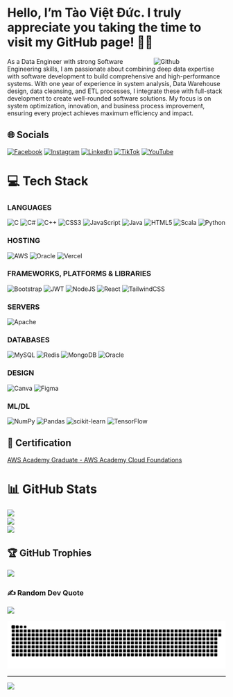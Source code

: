 # Hello, I’m Tào Việt Đức. I truly appreciate you taking the time to visit my GitHub page! 👋🏻

<img width="33%" align="right" alt="Github" src="https://user-images.githubusercontent.com/48678280/88862734-4903af80-d201-11ea-968b-9c939d88a37c.gif" />

As a Data Engineer with strong Software Engineering skills, I am passionate about combining deep data expertise with software development to build comprehensive and high-performance systems.
With one year of experience in system analysis, Data Warehouse design, data cleansing, and ETL processes, I integrate these with full-stack development to create well-rounded software solutions. My focus is on system optimization, innovation, and business process improvement, ensuring every project achieves maximum efficiency and impact.


## 🌐 Socials
[![Facebook](https://img.shields.io/badge/Facebook-%231877F2.svg?logo=Facebook&logoColor=white)](https://www.facebook.com/taovietduc) 
[![Instagram](https://img.shields.io/badge/Instagram-%23E4405F.svg?logo=Instagram&logoColor=white)](https://www.instagram.com/taovietduc_) 
[![LinkedIn](https://img.shields.io/badge/LinkedIn-%230077B5.svg?logo=linkedin&logoColor=white)](https://www.linkedin.com/in/taovietduc19) 
[![TikTok](https://img.shields.io/badge/TikTok-%23000000.svg?logo=TikTok&logoColor=white)](https://www.tiktok.com/@taovietduc_) 
[![YouTube](https://img.shields.io/badge/YouTube-%23FF0000.svg?logo=YouTube&logoColor=white)](https://www.youtube.com/@TAOVIETDUCOFFICIAL) 

# 💻 Tech Stack

### LANGUAGES
![C](https://img.shields.io/badge/c-%2300599C.svg?style=plastic&logo=c&logoColor=white) 
![C#](https://img.shields.io/badge/c%23-%23239120.svg?style=plastic&logo=c-sharp&logoColor=white) 
![C++](https://img.shields.io/badge/c++-%2300599C.svg?style=plastic&logo=c%2B%2B&logoColor=white) 
![CSS3](https://img.shields.io/badge/css3-%231572B6.svg?style=plastic&logo=css3&logoColor=white) 
![JavaScript](https://img.shields.io/badge/javascript-%23323330.svg?style=plastic&logo=javascript&logoColor=%23F7DF1E) 
![Java](https://img.shields.io/badge/java-%23ED8B00.svg?style=plastic&logo=java&logoColor=white) 
![HTML5](https://img.shields.io/badge/html5-%23E34F26.svg?style=plastic&logo=html5&logoColor=white) 
![Scala](https://img.shields.io/badge/scala-%23DC322F.svg?style=plastic&logo=scala&logoColor=white) 
![Python](https://img.shields.io/badge/python-3670A0?style=plastic&logo=python&logoColor=ffdd54)

### HOSTING
![AWS](https://img.shields.io/badge/AWS-%23FF9900.svg?style=plastic&logo=amazon-aws&logoColor=white) 
![Oracle](https://img.shields.io/badge/Oracle-%23FFD700.svg?style=plastic&logo=oracle&logoColor=white) 
![Vercel](https://img.shields.io/badge/vercel-%23000000.svg?style=plastic&logo=vercel&logoColor=white)

### FRAMEWORKS, PLATFORMS & LIBRARIES
![Bootstrap](https://img.shields.io/badge/bootstrap-%23563D7C.svg?style=plastic&logo=bootstrap&logoColor=white) 
![JWT](https://img.shields.io/badge/JWT-black?style=plastic&logo=JSON%20web%20tokens) 
![NodeJS](https://img.shields.io/badge/node.js-6DA55F?style=plastic&logo=node.js&logoColor=white) 
![React](https://img.shields.io/badge/react-%2320232a.svg?style=plastic&logo=react&logoColor=%2361DAFB) 
![TailwindCSS](https://img.shields.io/badge/tailwindcss-%2338B2AC.svg?style=plastic&logo=tailwind-css&logoColor=white)


### SERVERS
![Apache](https://img.shields.io/badge/apache-%23D42029.svg?style=plastic&logo=apache&logoColor=white) 

### DATABASES
![MySQL](https://img.shields.io/badge/mysql-%2300f.svg?style=plastic&logo=mysql&logoColor=white) 
![Redis](https://img.shields.io/badge/redis-%23DD0031.svg?style=plastic&logo=redis&logoColor=white) 
![MongoDB](https://img.shields.io/badge/MongoDB-%234ea94b.svg?style=plastic&logo=mongodb&logoColor=white) 
![Oracle](https://img.shields.io/badge/Oracle-%23F80000.svg?style=plastic&logo=oracle&logoColor=white)



### DESIGN
![Canva](https://img.shields.io/badge/Canva-%2300C4CC.svg?style=plastic&logo=Canva&logoColor=white) 
![Figma](https://img.shields.io/badge/figma-%23F24E1E.svg?style=plastic&logo=figma&logoColor=white) 

### ML/DL
![NumPy](https://img.shields.io/badge/numpy-%23013243.svg?style=plastic&logo=numpy&logoColor=white) 
![Pandas](https://img.shields.io/badge/pandas-%23150458.svg?style=plastic&logo=pandas&logoColor=white) 
![scikit-learn](https://img.shields.io/badge/scikit--learn-%23F7931E.svg?style=plastic&logo=scikit-learn&logoColor=white) 
![TensorFlow](https://img.shields.io/badge/TensorFlow-%23FF6F00.svg?style=plastic&logo=TensorFlow&logoColor=white)

## 📂 Certification
[AWS Academy Graduate - AWS Academy Cloud Foundations](./AWS_Academy_Graduate___AWS_Academy_Cloud_Foundations_Badge20241014-7-if3974.pdf)

# 📊 GitHub Stats
![](https://github-readme-stats.vercel.app/api?username=taovietducofficial&theme=radical&hide_border=false&include_all_commits=false&count_private=false)<br/>
![](https://github-readme-streak-stats.herokuapp.com/?user=taovietducofficial&theme=radical&hide_border=false)<br/>
![](https://github-readme-stats.vercel.app/api/top-langs/?username=taovietducofficial&theme=radical&hide_border=false&include_all_commits=false&count_private=false&layout=compact)

## 🏆 GitHub Trophies
![](https://github-trophies.vercel.app/?username=taovietducofficial&theme=discord&no-frame=false&no-bg=false&margin-w=4)

### ✍️ Random Dev Quote
![](https://quotes-github-readme.vercel.app/api?type=horizontal&theme=radical)

<div align="center">
  <picture>
  <source media="(prefers-color-scheme: dark)" srcset="https://raw.githubusercontent.com/javier1234559/javier1234559/output/github-contribution-grid-snake-dark.svg">
  <source media="(prefers-color-scheme: light)" srcset="https://raw.githubusercontent.com/javier1234559/javier1234559/output/github-contribution-grid-snake.svg">
  <img alt="github contribution grid snake animation" src="https://raw.githubusercontent.com/javier1234559/javier1234559/output/github-contribution-grid-snake.svg">
</picture>
</div>

---

[![](https://visitcount.itsvg.in/api?id=taovietducofficial&icon=0&color=0)](https://visitcount.itsvg.in)
